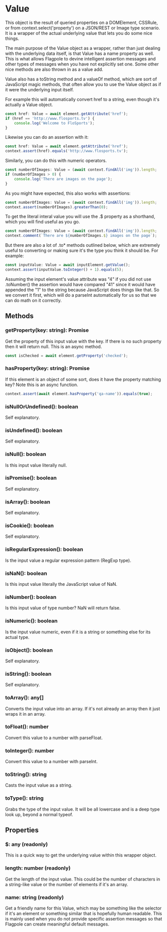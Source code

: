 
# Value

This object is the result of queried properties on a DOMElement, CSSRule, or from context.select('property') on a JSON/REST or Image type scenario. It is a wrapper of the actual underlying value that lets you do some nice things.

The main purpose of the Value object as a wrapper, rather than just dealing with the underlying data itself, is that Value has a name property as well. This is what allows Flagpole to devine intelligent assertion messages and other types of messages when you have not explicitly set one. Some other nice methods are also thrown in as a value add.

Value also has a toString method and a valueOf method, which are sort of JavaScript magic methods, that often allow you to use the Value object as if it were the underlying input itself.

For example this will automatically convert href to a string, even though it's actually a Value object.

```typescript
const href: Value = await element.getAttribute('href');
if (href == 'http://www.flosports.tv') {
    console.log('Welcome to FloSports');
}
```

Likewise you can do an assertion with it:

```typescript
const href: Value = await element.getAttribute('href');
context.assert(href).equals('http://www.flosports.tv');
```

Similarly, you can do this with numeric operators.

```typescript
const numberOfImages: Value = (await context.findAll('img')).length;
if (numberOfImages > 0) {
    console.log('There are images on the page');
}
```

As you might have expected, this also works with assertions:

```typescript
const numberOfImages: Value = (await context.findAll('img')).length;
context.assert(numberOfImages).greaterThan(0);
```

To get the literal interal value you will use the .$ property as a shorthand, which you will find useful as you go.

```typescript
const numberOfImages: Value = (await context.findAll('img')).length;
context.comment(`There are ${numberOfImages.$} images on the page`);
```

But there are also a lot of .to* methods outlined below, which are extremely useful to converting or making sure it's the type you think it should be. For example:

```typescript
const inputValue: Value = await inputElement.getValue();
context.assert(inputValue.toInteger() + 1).equals(5);
```

Assuming the input element's value attribute was "4" if you did not use .toNumber() the assertion would have compared "41" since it would have appended the "1" to the string because JavaScript does things like that. So we convert it first, which will do a parseInt automatically for us so that we can do math on it correctly.

## Methods

### getProperty(key: string): Promise<Value>

Get the property of this input value with the key. If there is no such property then it will return null. This is an async method.

```javascript
const isChecked = await element.getProperty('checked');
```

### hasProperty(key: string): Promise<Value>

If this element is an object of some sort, does it have the property matching key? Note this is an async function.

```javascript
context.assert(await element.hasProperty('qa-name')).equals(true);
```

### isNullOrUndefined(): boolean

Self explanatory.

### isUndefined(): boolean

Self explanatory.

### isNull(): boolean

Is this input value literally null.

### isPromise(): boolean

Self explanatory.

### isArray(): boolean

Self explanatory.

### isCookie(): boolean

Self explanatory.

### isRegularExpression(): boolean

Is the input value a regular expression pattern (RegExp type).

### isNaN(): boolean

Is this input value literally the JavaScript value of NaN.

### isNumber(): boolean

Is this input value of type number? NaN will return false.

### isNumeric(): boolean

Is the input value numeric, even if it is a string or something else for its actual type.

### isObject(): boolean

Self explanatory.

### isString(): boolean

Self explanatory.

### toArray(): any[]

Converts the input value into an array. If it's not already an array then it just wraps it in an array.

### toFloat(): number

Convert this value to a number with parseFloat.

### toInteger(): number

Convert this value to a number with parseInt.

### toString(): string

Casts the input value as a string. 

### toType(): string

Grabs the type of the input value. It will be all lowercase and is a deep type look up, beyond a normal typeof.

## Properties 

### $: any (readonly)

This is a quick way to get the underlying value within this wrapper object.

### length: number (readonly)

Get the length of the input value. This could be the number of characters in a string-like value or the number of elements if it's an array.

### name: string (readonly)

Get a friendly name for this Value, which may be something like the selector if it's an element or something similar that is hopefully human readable. This is mainly used when you do not provide specific assertion messages so that Flagpole can create meaningful default messages.
